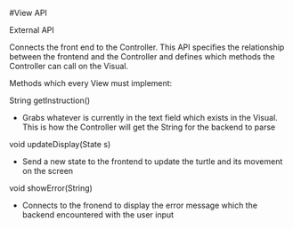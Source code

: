 #View API

External API

Connects the front end to the Controller. This API specifies the
relationship between the frontend and the Controller and defines
which methods the Controller can call on the Visual. 

Methods which every View must implement:

String getInstruction()
* Grabs whatever is currently in the text field which
exists in the Visual. This is how the Controller will
get the String for the backend to parse

void updateDisplay(State s)
* Send a new state to the frontend to update the turtle
and its movement on the screen

void showError(String)
* Connects to the fronend to display the error message which 
the backend encountered with the user input 
